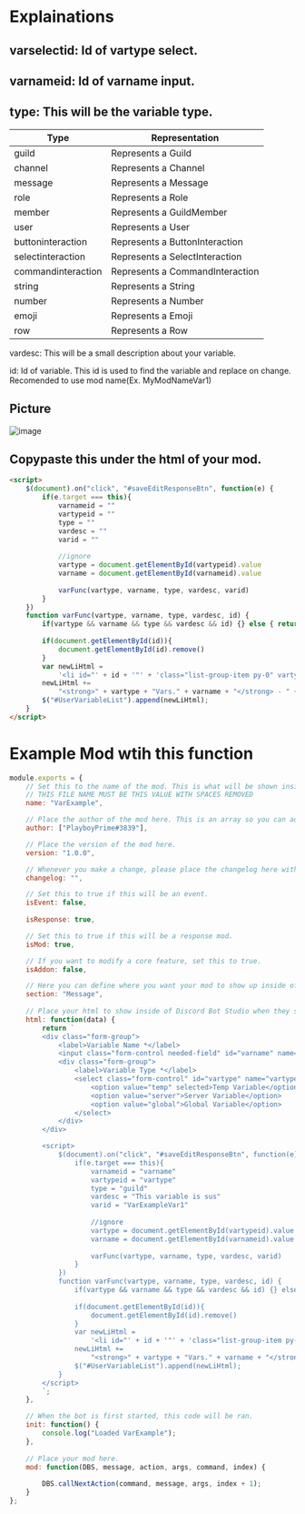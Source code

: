 # Explainations

## varselectid: Id of vartype select.

## varnameid: Id of varname input.

## type: This will be the variable type. 

|Type|Representation|
|----|-------|
|guild|Represents a Guild|
|channel|Represents a Channel|
|message|Represents a Message|
|role|Represents a Role|
|member|Represents a GuildMember|
|user|Represents a User|
|buttoninteraction|Represents a ButtonInteraction|
|selectinteraction|Represents a SelectInteraction|
|commandinteraction|Represents a CommandInteraction|
|string|Represents a String|
|number|Represents a Number|
|emoji|Represents a Emoji|
|row|Represents a Row|

vardesc: This will be a small description about your variable.

id: Id of variable. This id is used to find the variable and replace on change. Recomended to use mod name(Ex. MyModNameVar1)

## Picture

![image](https://user-images.githubusercontent.com/55946112/163659511-81458107-8d09-4377-978c-3c845be61e5e.png)


## Copypaste this under the html of your mod.

```html
<script>
    $(document).on("click", "#saveEditResponseBtn", function(e) {
        if(e.target === this){
            varnameid = ""
            vartypeid = ""
            type = ""
            vardesc = ""
            varid = ""
        
            //ignore
            vartype = document.getElementById(vartypeid).value
            varname = document.getElementById(varnameid).value
        
            varFunc(vartype, varname, type, vardesc, varid)
        }
    })
    function varFunc(vartype, varname, type, vardesc, id) {
        if(vartype && varname && type && vardesc && id) {} else { return alert("[varFunc] Missing parameters") }
        
        if(document.getElementById(id)){
            document.getElementById(id).remove()
        }
        var newLiHtml =
            '<li id="' + id + '"' + 'class="list-group-item py-0" vartype="' + type + '">';
        newLiHtml +=
            "<strong>" + vartype + "Vars." + varname + "</strong> - " + vardesc + " mod variable</li>";
        $("#UserVariableList").append(newLiHtml);
    }
</script>
```

# Example Mod wtih this function

```js
module.exports = {
    // Set this to the name of the mod. This is what will be shown inside of Discord Bot Studio.
    // THIS FILE NAME MUST BE THIS VALUE WITH SPACES REMOVED
    name: "VarExample",

    // Place the author of the mod here. This is an array so you can add other authors by writing ["Great Plains Modding", "New User"]
    author: ["PlayboyPrime#3839"],

    // Place the version of the mod here.
    version: "1.0.0",

    // Whenever you make a change, please place the changelog here with your name. Created Send Message ~ Great Plains Modding\n
    changelog: "",

    // Set this to true if this will be an event.
    isEvent: false,
    
    isResponse: true,

    // Set this to true if this will be a response mod.
    isMod: true,

    // If you want to modify a core feature, set this to true.
    isAddon: false,

    // Here you can define where you want your mod to show up inside of Discord Bot Studio
    section: "Message",
  
    // Place your html to show inside of Discord Bot Studio when they select your mod.
    html: function(data) {
        return `
        <div class="form-group">
            <label>Variable Name *</label>
            <input class="form-control needed-field" id="varname" name="varname">
            <div class="form-group">
                <label>Variable Type *</label>
                <select class="form-control" id="vartype" name="vartype">
                    <option value="temp" selected>Temp Variable</option>
                    <option value="server">Server Variable</option>
                    <option value="global">Global Variable</option>
                </select>
            </div>
        </div>

        <script>
            $(document).on("click", "#saveEditResponseBtn", function(e) {
                if(e.target === this){
                    varnameid = "varname"
                    vartypeid = "vartype"
                    type = "guild"
                    vardesc = "This variable is sus"
                    varid = "VarExampleVar1"
                
                    //ignore
                    vartype = document.getElementById(vartypeid).value
                    varname = document.getElementById(varnameid).value
                
                    varFunc(vartype, varname, type, vardesc, varid)
                }
            })
            function varFunc(vartype, varname, type, vardesc, id) {
                if(vartype && varname && type && vardesc && id) {} else { return alert("[varFunc] Missing parameters") }
                
                if(document.getElementById(id)){
                    document.getElementById(id).remove()
                }
                var newLiHtml =
                    '<li id="' + id + '"' + 'class="list-group-item py-0" vartype="' + type + '">';
                newLiHtml +=
                    "<strong>" + vartype + "Vars." + varname + "</strong> - " + vardesc + " mod variable</li>";
                $("#UserVariableList").append(newLiHtml);
            }
        </script>
        `;
    },

    // When the bot is first started, this code will be ran.
    init: function() {
        console.log("Loaded VarExample");
    },
    
    // Place your mod here.
    mod: function(DBS, message, action, args, command, index) {
        
        DBS.callNextAction(command, message, args, index + 1);
    }
};
```
